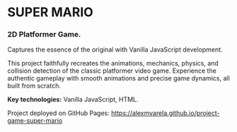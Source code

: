 # SUPER MARIO

### 2D Platformer Game.

Captures the essence of the original with Vanilla JavaScript development.

This project faithfully recreates the animations, mechanics, physics, and collision detection of the classic platformer video game.
Experience the authentic gameplay with smooth animations and precise game dynamics, all built from scratch.

**Key technologies:** Vanilla JavaScript, HTML.

Project deployed on GitHub Pages: https://alexmvarela.github.io/project-game-super-mario
